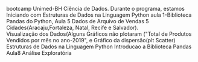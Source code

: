 bootcamp Unimed-BH Ciência de Dados.
Durante o programa, estamos Iniciando com
Estruturas de Dados na Linguagem Python 
aula 1-Biblioteca Pandas do Python, 
Aula 5 Dados de Arquivo de  Vendas 5 Cidades(Aracaju,Fortaleza, Natal, Recife e Salvador).   
Visualização dos Dados(Alguns Gráficos não plotaram ("Total de Produtos Vendidos por mês no ano-2019", e
Gráfico da dispersão(plt Scatter) 
Estruturas de Dados na Linguagem Python
Introducao a Biblioteca Pandas 
Aula8 Análise Exploratória
